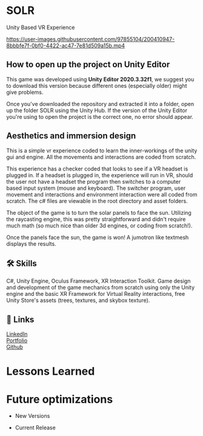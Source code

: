 # SOLR
Unity Based VR Experience

https://user-images.githubusercontent.com/97855104/200410947-8bbbfe7f-0bf0-4422-ac47-7e81d509a15b.mp4

## How to open up the project on Unity Editor
This game was developed using **Unity Editor 2020.3.32f1**, we suggest you to download this version because different ones (especially older) might give problems.

Once you've downloaded the repository and extracted it into a folder, open up the folder SOLR using the Unity Hub. If the version of the Unity Editor you're using to open the project is the correct one, no error should appear.

## Aesthetics and immersion design

This is a simple vr experience coded to learn the inner-workings of the unity gui and engine. All the movements and interactions are coded from scratch.

This experience has a checker coded that looks to see if a VR headset is plugged in. If a headset is plugged in, the experience will run in VR, should the user not have a headset the program then switches to a computer based input system (mouse and keyboard). The switcher program, user movement and interactions and environment interaction were all coded from scratch. The c# files are viewable in the root directory and asset folders.

The object of the game is to turn the solar panels to face the sun. Utilizing the raycasting engine, this was pretty straightforward and didn't require much math (so much nice than older 3d engines, or coding from scratch!).

Once the panels face the sun, the game is won! A jumotron like textmesh displays the results.


## 🛠 Skills

C#, Unity Engine, Oculus Framework, XR Interaction Toolkit. Game design and development of the game mechanics from scratch using only the Unity engine and the basic XR Framework for Virtual Reality interactions, free Unity Store's assets (trees, textures, and skybox texture).

## 🔗 Links

[LinkedIn](https://www.linkedin.com/in/aaronclamp/)</br>
[Portfolio](https://aaronclamp.netlify.app/)</br>
[Github](https://github.com/ronaldconn/)
 
# Lessons Learned



# Future optimizations
- New Versions


- Current Release
 

